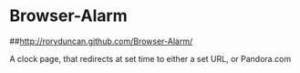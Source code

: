 Browser-Alarm
=============
##http://roryduncan.github.com/Browser-Alarm/

A clock page, that redirects at set time to either a set URL, or Pandora.com